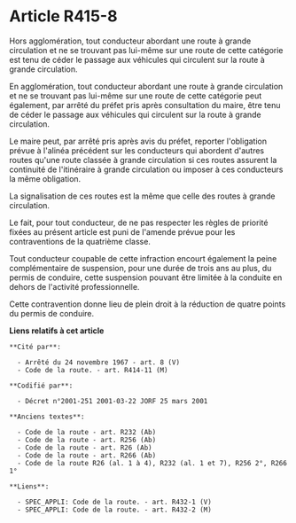 # Article R415-8

Hors agglomération, tout conducteur abordant une route à grande circulation et ne se trouvant pas lui-même sur une route de
cette catégorie est tenu de céder le passage aux véhicules qui circulent sur la route à grande circulation.

En agglomération, tout conducteur abordant une route à grande circulation et ne se trouvant pas lui-même sur une route de
cette catégorie peut également, par arrêté du préfet pris après consultation du maire, être tenu de céder le passage aux
véhicules qui circulent sur la route à grande circulation.

Le maire peut, par arrêté pris après avis du préfet, reporter l'obligation prévue à l'alinéa précédent sur les conducteurs
qui abordent d'autres routes qu'une route classée à grande circulation si ces routes assurent la continuité de l'itinéraire à
grande circulation ou imposer à ces conducteurs la même obligation.

La signalisation de ces routes est la même que celle des routes à grande circulation.

Le fait, pour tout conducteur, de ne pas respecter les règles de priorité fixées au présent article est puni de l'amende
prévue pour les contraventions de la quatrième classe.

Tout conducteur coupable de cette infraction encourt également la peine complémentaire de suspension, pour une durée de trois
ans au plus, du permis de conduire, cette suspension pouvant être limitée à la conduite en dehors de l'activité
professionnelle.

Cette contravention donne lieu de plein droit à la réduction de quatre points du permis de conduire.

**Liens relatifs à cet article**

	**Cité par**:

	  - Arrêté du 24 novembre 1967 - art. 8 (V)
	  - Code de la route. - art. R414-11 (M)

	**Codifié par**:

	  - Décret n°2001-251 2001-03-22 JORF 25 mars 2001

	**Anciens textes**:

	  - Code de la route - art. R232 (Ab)
	  - Code de la route - art. R256 (Ab)
	  - Code de la route - art. R26 (Ab)
	  - Code de la route - art. R266 (Ab)
	  - Code de la route R26 (al. 1 à 4), R232 (al. 1 et 7), R256 2°, R266 1°

	**Liens**:

	  - SPEC_APPLI: Code de la route. - art. R432-1 (V)
	  - SPEC_APPLI: Code de la route. - art. R432-2 (M)
